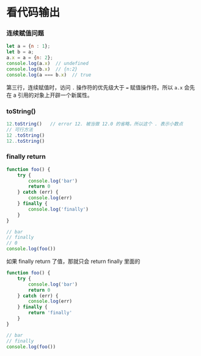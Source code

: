 # 看代码输出

### 连续赋值问题

```js
let a = {n : 1};
let b = a;
a.x = a = {n: 2};       
console.log(a.x)  // undefined
console.log(b.x)  // {n:2}
console.log(a === b.x)  // true
```

第三行，连续赋值时，访问 `.` 操作符的优先级大于 `=` 赋值操作符。所以 `a.x` 会先在 a 引用的对象上开辟一个新属性。

### toString()

```js
12.toString()	// error 12. 被当做 12.0 的省略，所以这个 . 表示小数点
// 可行方法
12 .toString()
12..toString()
```

### finally return

```js
function foo() {
    try {
        console.log('bar')
        return 0
    } catch (err) {
        console.log(err)
    } finally {
        console.log('finally')
    }
}

// bar
// finally
// 0
console.log(foo())
```

如果 finally return 了值，那就只会 return finally 里面的

```js
function foo() {
    try {
        console.log('bar')
        return 0
    } catch (err) {
        console.log(err)
    } finally {
        return 'finally'
    }
}

// bar
// finally
console.log(foo())
```
